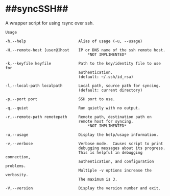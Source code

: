 ##syncSSH##
===========
A wrapper script for using rsync over ssh.

	Usage

	-h,--help						Alias of usage (-u, --usage)

	-H,--remote-host [user@]host	IP or DNS name of the ssh remote host.	
										*NOT IMPLIMENTED*
									
	-k,--keyfile keyfile			Path to the key/identity file to use for
        							authentication.
        							(default: ~/.ssh/id_rsa)
        							
    -l,--local-path localpath		Local path, source path for syncing.
    								(default: current directory)
    								
	-p,--port port					SSH port to use.
    								
    -q,--quiet                 		Run quietly with no output.
    
    -r,--remote-path remotepath		Remote path, destination path on
    								remote host for syncing.
    									*NOT IMPLIMENTED*
    								
    -u,--usage                 		Display the help/usage information.
    
    -v,--verbose					Verbose mode.  Causes script to print
        							debugging messages about its progress.
        							This is helpful in debugging connection,
        							authentication, and configuration problems.
        							Multiple -v options increase the verbosity.
        							The maximum is 3.
        							
	-V,--version                   	Display the version number and exit.
		